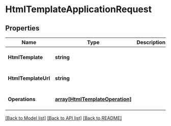 # HtmlTemplateApplicationRequest

## Properties
Name | Type | Description | Notes
------------ | ------------- | ------------- | -------------
**HtmlTemplate** | **string** |  | [optional] [default to null]
**HtmlTemplateUrl** | **string** |  | [optional] [default to null]
**Operations** | [**array[HtmlTemplateOperation]**](HtmlTemplateOperation.md) |  | [optional] [default to null]

[[Back to Model list]](../README.md#documentation-for-models) [[Back to API list]](../README.md#documentation-for-api-endpoints) [[Back to README]](../README.md)


